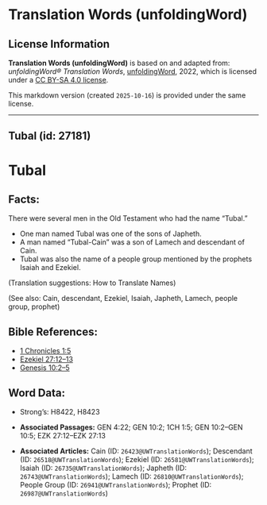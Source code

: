 # Translation Words (unfoldingWord)

## License Information

**Translation Words (unfoldingWord)** is based on and adapted from: _unfoldingWord® Translation Words_, [unfoldingWord](https://unfoldingword.org/utw), 2022, which is licensed under a [CC BY-SA 4.0 license](https://creativecommons.org/licenses/by-sa/4.0/legalcode.en).

This markdown version (created `2025-10-16`) is provided under the same license.



--------------------------------

## Tubal (id: 27181)

Tubal
=====

Facts:
------

There were several men in the Old Testament who had the name “Tubal.”

* One man named Tubal was one of the sons of Japheth.
* A man named “Tubal\-Cain” was a son of Lamech and descendant of Cain.
* Tubal was also the name of a people group mentioned by the prophets Isaiah and Ezekiel.

(Translation suggestions: How to Translate Names)

(See also: Cain, descendant, Ezekiel, Isaiah, Japheth, Lamech, people group, prophet)

Bible References:
-----------------

* [1 Chronicles 1:5](https://ref.ly/1Chr1:5)
* [Ezekiel 27:12–13](https://ref.ly/Ezek27:12-Ezek27:13)
* [Genesis 10:2–5](https://ref.ly/Gen10:2-Gen10:5)

Word Data:
----------

* Strong’s: H8422, H8423

* **Associated Passages:** GEN 4:22; GEN 10:2; 1CH 1:5; GEN 10:2–GEN 10:5; EZK 27:12–EZK 27:13
* **Associated Articles:** Cain (ID: `26423@UWTranslationWords`); Descendant (ID: `26518@UWTranslationWords`); Ezekiel (ID: `26581@UWTranslationWords`); Isaiah (ID: `26735@UWTranslationWords`); Japheth (ID: `26743@UWTranslationWords`); Lamech (ID: `26810@UWTranslationWords`); People Group (ID: `26941@UWTranslationWords`); Prophet (ID: `26987@UWTranslationWords`)


